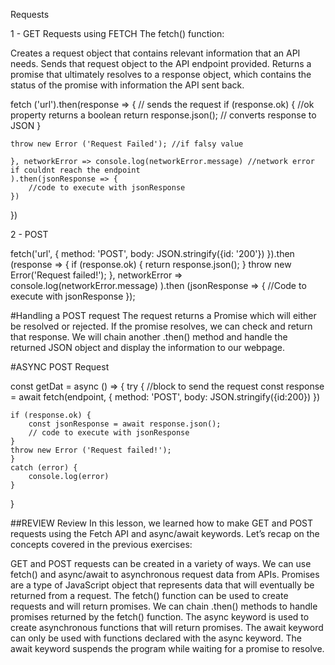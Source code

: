 Requests

1 - GET Requests using FETCH
The fetch() function:

Creates a request object that contains relevant information that an API needs.
Sends that request object to the API endpoint provided.
Returns a promise that ultimately resolves to a response object, which contains the status of the promise with information the API sent back.

fetch ('url').then(response => { // sends the request
    if (response.ok) { //ok property returns a boolean
        return response.json(); // converts response to JSON
    }

    throw new Error ('Request Failed'); //if falsy value

    }, networkError => console.log(networkError.message) //network error if couldnt reach the endpoint
    ).then(jsonResponse => {
        //code to execute with jsonResponse
    })
})

2 - POST 

fetch('url', {
    method: 'POST',
    body: JSON.stringify({id: '200'})
}).then (response => {
    if (response.ok) {
        return response.json();
    }
    throw new Error('Request failed!');
}, networkError => console.log(networkError.message)
).then (jsonResponse => {
    //Code to execute with jsonResponse
});

#Handling a POST request
The request returns a Promise which will either be resolved or rejected. If the promise resolves, we can check and return that response. We will chain another .then() method and handle the returned JSON object and display the information to our webpage.

#ASYNC POST Request

const getDat = async () => {
    try { //block to send the request
        const response = await fetch(endpoint, 
        {
            method: 'POST',
            body: JSON.stringify({id:200})
        })
    
    if (response.ok) {
        const jsonResponse = await response.json();
        // code to execute with jsonResponse
    }
    throw new Error ('Request failed!');
    }
    catch (error) {
        console.log(error)
    }
}

##REVIEW
Review
In this lesson, we learned how to make GET and POST requests using the Fetch API and async/await keywords. Let’s recap on the concepts covered in the previous exercises:

GET and POST requests can be created in a variety of ways.
We can use fetch() and async/await to asynchronous request data from APIs.
Promises are a type of JavaScript object that represents data that will eventually be returned from a request.
The fetch() function can be used to create requests and will return promises.
We can chain .then() methods to handle promises returned by the fetch() function.
The async keyword is used to create asynchronous functions that will return promises.
The await keyword can only be used with functions declared with the async keyword.
The await keyword suspends the program while waiting for a promise to resolve.
